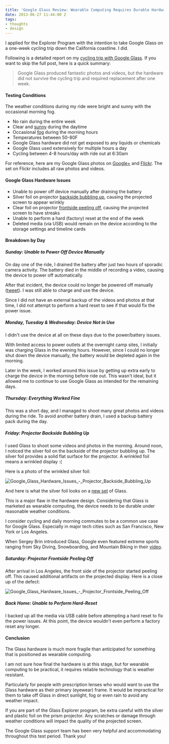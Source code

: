 ```yaml
---
title: 'Google Glass Review: Wearable Computing Requires Durable Hardware'
date: 2013-06-27 11:44:00 Z
tags:
- thoughts
- design
---
```


I applied for the Explorer Program with the intention to take Google Glass on a one-week cycling trip down the California coastline. I did.

Following is a detailed report on my [cycling trip with Google Glass](/blog/cycling-from-san-francisco-to-los-angeles-with-google-glass/ "Cycling from San Francisco to Los Angeles With Google Glass"). If you want to skip the full post, here is a quick summary:

> Google Glass produced fantastic photos and videos, but the hardware did not survive the cycling trip and required replacement after one week.

#### Testing Conditions

The weather conditions during my ride were bright and sunny with the occasional morning fog.

* No rain during the entire week
* Clear and <a href="https://plus.google.com/u/0/photos/113242327434301651643/albums/5889226362322005393/5889227604115154866?pid=5889227604115154866&oid=113242327434301651643" title="Photo Gallery — Aids LifeCycle 2013" target="_blank">sunny</a> during the daytime
* Occasional <a href="https://plus.google.com/u/0/photos/113242327434301651643/albums/5889226362322005393/5889227120150561314?pid=5889227120150561314&oid=113242327434301651643" title="Photo Gallery — Aids LifeCycle 2013" target="_blank">fog</a> during the morning hours
* Temperatures between 50-80F
* Google Glass hardware did not get exposed to any liquids or chemicals
* Google Glass used extensively for multiple hours a day
* Cycling between 4-8 hours/day with ride out at 6:30am

For reference, here are my Google Glass photos on <a href="https://plus.google.com/u/0/photos/113242327434301651643/albums/5889226362322005393" title="Aids LifeCycle 2013: Through Google Glass" target="_blank">Google+</a> and <a href="http://www.flickr.com/photos/kaigradert/sets/72157634031482642/" title="Aids LifeCycle 2013: Through Google Glass" target="_blank">Flickr</a>. The set on Flickr includes all raw photos and videos.

#### Google Glass Hardware Issues

* Unable to power off device manually after draining the battery
* Silver foil on projector [backside bubbling up](#Projector_Backside_Bubbling_Up), causing the projected screen to appear wrinkly
* Clear foil on projector [frontside peeling off](#Projector_Frontside_Peeling_Off), causing the projected screen to have streaks
* Unable to perform a hard (factory) reset at the end of the week
* Deleted media (via USB) would remain on the device according to the storage settings and timeline cards

#### Breakdown by Day

##### Sunday: Unable to Power Off Device Manually

On day one of the ride, I drained the battery after just two hours of sporadic camera activity. The battery died in the middle of recording a video, causing the device to power off automatically.

After that incident, the device could no longer be powered off manually (<a href="https://twitter.com/kaigradert/status/342069882717888512" title="Tweet by Kai Gradert" target="_blank">tweet</a>). I was still able to charge and use the device.

Since I did not have an external backup of the videos and photos at that time, I did not attempt to perform a hard reset to see if that would fix the power issue.

##### Monday, Tuesday & Wednesday: Device Not in Use

I didn't use the device at all on these days due to the power/battery issues.

With limited access to power outlets at the overnight camp sites, I initially was charging Glass in the evening hours. However, since I could no longer shut down the device manually, the battery would be depleted again in the morning.

Later in the week, I worked around this issue by getting up extra early to charge the device in the morning before ride out. This wasn't ideal, but it allowed me to continue to use Google Glass as intended for the remaining days.

##### Thursday: Everything Worked Fine

This was a short day, and I managed to shoot many great photos and videos during the ride. To avoid another battery drain, I used a backup battery pack during the day.

##### <a name="Projector_Backside_Bubbling_Up"></a>Friday: Projector Backside Bubbling Up

I used Glass to shoot some videos and photos in the morning. Around noon, I noticed the silver foil on the backside of the projector bubbling up. The silver foil provides a solid flat surface for the projector. A wrinkled foil means a wrinkled display :(

Here is a photo of the wrinkled silver foil:

![Google_Glass_Hardware_Issues_-_Projector_Backside_Bubbling_Up](/uploads/Google_Glass_Hardware_Issues_-_Projector_Backside_Bubbling_Up.jpg)

And here is what the silver foil looks on a <a href="http://d.pr/i/PTwS/1UhAnV8d" title="Silverfoil on a new Google Glass Device" target="_blank">new set</a> of Glass.

This is a major flaw in the hardware design. Considering that Glass is marketed as wearable computing, the device needs to be durable under reasonable weather conditions.

I consider cycling and daily morning commutes to be a common use case for Google Glass. Especially in major tech cities such as San Francisco, New York or Los Angeles.

When Sergey Brin introduced Glass, Google even featured extreme sports ranging from Sky Diving, Snowboarding, and Mountain Biking in their [video](http://youtu.be/6BTCoT8ajbI).

##### <a name="Projector_Frontside_Peeling_Off"></a>Saturday: Projector Frontside Peeling Off

After arrival in Los Angeles, the front side of the projector started peeling off. This caused additional artifacts on the projected display. Here is a close up of the defect:

![Google_Glass_Hardware_Issues_-_Projector_Frontside_Peeling_Off](/uploads/Google_Glass_Hardware_Issues_-_Projector_Frontside_Peeling_Off.jpg) 

##### Back Home: Unable to Perform Hard-Reset

I backed up all the media via USB cable before attempting a hard reset to fix the power issues. At this point, the device wouldn't even perform a factory reset any longer.

#### Conclusion

The Glass hardware is much more fragile than anticipated for something that is positioned as wearable computing.

I am not sure how final the hardware is at this stage, but for wearable computing to be practical, it requires reliable technology that is weather resistant.

Particularly for people with prescription lenses who would want to use the Glass hardware as their primary (eyewear) frame. It would be impractical for them to take off Glass in direct sunlight, fog or even rain to avoid any weather impact.

If you are part of the Glass Explorer program, be extra careful with the silver and plastic foil on the prism projector. Any scratches or damage through weather conditions will impact the quality of the projected screen.

The Google Glass support team has been very helpful and accommodating throughout this test period. Thank you!
